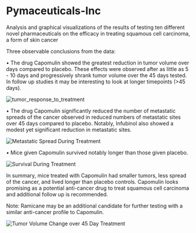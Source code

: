 # Pymaceuticals-Inc
Analysis and graphical visualizations of the results of testing ten different novel pharmaceuticals on the efficacy in treating squamous cell carcinoma, a form of skin cancer

Three observable conclusions from the data:

•	The drug Capomulin showed the greatest reduction in tumor volume over days compared to placebo. These effects were observed after as little as 5 - 10 days and progressively shrank tumor volume over the 45 days tested. In follow up studies it may be interesting to look at longer timepoints (>45 days). 

![tumor_response_to_treatment](https://user-images.githubusercontent.com/48166327/57977584-80958b80-79b0-11e9-91b4-e95b06fb69b6.png)


•	The drug Capomulin significantly reduced the number of metastatic spreads of the cancer observed in reduced numbers of metastatic sites over 45 days compared to placebo. Notably, Infubinol also showed a modest yet significant reduction in metastatic sites.

![Metastatic Spread During Treatment](https://user-images.githubusercontent.com/48166327/57977599-d1a57f80-79b0-11e9-9c2d-886f9eee118f.png)

•	Mice given Capomulin survived notably longer than those given placebo.

![Survival During Treatment](https://user-images.githubusercontent.com/48166327/57977609-01ed1e00-79b1-11e9-8eef-3f578eea6acd.png)

In summary, mice treated with Capomulin had smaller tumors, less spread of the cancer, and lived longer than placebo controls.  Capomulin looks promising as a potential anti-cancer drug to treat squamous cell carcinoma and additional follow up is recommended. 
   
 Note: Ramicane may be an additional candidate for further testing with a similar anti-cancer profile to Capomulin.
 
 ![Tumor Volume Change over 45 Day Treatment](https://user-images.githubusercontent.com/48166327/57977628-2fd26280-79b1-11e9-9e3c-b29e12fca124.png)
